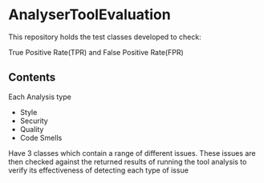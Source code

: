 # AnalyserToolEvaluation

This repository holds the test classes developed to check:

True Positive Rate(TPR)
and 
False Positive Rate(FPR)



## Contents

Each Analysis type 
- Style
- Security
- Quality
- Code Smells

Have 3 classes which contain a range of different issues. These issues are then checked against the returned results of running the tool analysis to verify its effectiveness of detecting each type of issue

